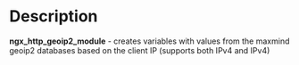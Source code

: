 Description
===========

**ngx_http_geoip2_module** - creates variables with values from the maxmind geoip2 databases based on the client IP (supports both IPv4 and IPv4)
